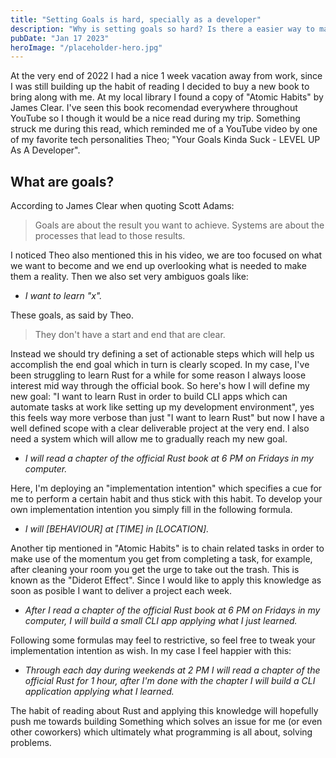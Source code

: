 ```yaml
---
title: "Setting Goals is hard, specially as a developer"
description: "Why is setting goals so hard? Is there a easier way to make sure I accomplish my goals?"
pubDate: "Jan 17 2023"
heroImage: "/placeholder-hero.jpg"
---
```


At the very end of 2022 I had a nice 1 week vacation away from work, since I was still building up the habit of reading I decided to buy a new book to bring along with me. At my local library I found a copy of "Atomic Habits" by James Clear. I've seen this book recomendad everywhere throughout YouTube so I though it would be a nice read during my trip. Something struck me during this read, which reminded me of a YouTube video by one of my favorite tech personalities Theo; "Your Goals Kinda Suck - LEVEL UP As A Developer".

## What are goals?

According to James Clear when quoting Scott Adams:

> Goals are about the result you want to achieve. Systems are about the processes that lead to those results.

I noticed Theo also mentioned this in his video, we are too focused on what we want to become and we end up overlooking what is needed to make them a reality. Then we also set very ambiguos goals like:

- *I want to learn "x".*

These goals, as said by Theo.

> They don't have a start and end that are clear.

Instead we should try defining a set of actionable steps which will help us accomplish the end goal which in turn is clearly scoped. In my case, I've been struggling to learn Rust for a while for some reason I always loose interest mid way through the official book. So here's how I will define my new goal: "I want to learn Rust in order to build CLI apps which can automate tasks at work like setting up my development environment", yes this feels way more verbose than just "I want to learn Rust" but now I have a well defined scope with a clear deliverable project at the very end. I also need a system which will allow me to gradually reach my new goal.

- *I will read a chapter of the official Rust book at 6 PM on Fridays in my computer.*

Here, I'm deploying an "implementation intention" which specifies a cue for me to perform a certain habit and thus stick with this habit. To develop your own implementation intention you simply fill in the following formula.

- *I will [BEHAVIOUR] at [TIME] in [LOCATION].*

Another tip mentioned in "Atomic Habits" is to chain related tasks in order to make use of the momentum you get from completing a task, for example, after cleaning your room you get the urge to take out the trash. This is known as the "Diderot Effect". Since I would like to apply this knowledge as soon as posible I want to deliver a project each week.

- *After I read a chapter of the official Rust book at 6 PM on Fridays in my computer, I will build a small CLI app applying what I just learned.*

Following some formulas may feel to restrictive, so feel free to tweak your implementation intention as wish. In my case I feel happier with this:

- *Through each day during weekends at 2 PM I will read a chapter of the official Rust for 1 hour, after I'm done with the chapter I will build a CLI application applying what I learned.*

The habit of reading about Rust and applying this knowledge will hopefully push me towards building Something which solves an issue for me (or even other coworkers) which ultimately what programming is all about, solving problems.
